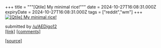 +++
title = """[Qtile] My minimal rice!"""
date = 2024-10-27T16:08:31.000Z
expiryDate = 2024-10-27T16:08:31.000Z
tags = ["reddit","wm"]
+++
[![[Qtile] My minimal rice!](https://b.thumbs.redditmedia.com/ozf5urptRHe6698HxHNo_M-zg5V4ot_0fU4IPQMacPI.jpg "[Qtile] My minimal rice!")](https://www.reddit.com/r/unixporn/comments/1gdef3a/qtile_my_minimal_rice/)

submitted by [/u/AEDigo12](https://www.reddit.com/user/AEDigo12)  
[\[link\]](https://www.reddit.com/gallery/1gdef3a) [\[comments\]](https://www.reddit.com/r/unixporn/comments/1gdef3a/qtile_my_minimal_rice/)

[[source]](https://www.reddit.com/r/unixporn/comments/1gdef3a/qtile_my_minimal_rice/)
